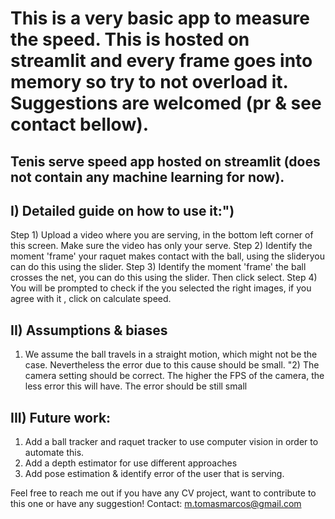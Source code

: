 # This is a very basic app to measure the speed. This is hosted on streamlit and every frame goes into memory so try to not overload it. Suggestions are welcomed (pr & see contact bellow).

## Tenis serve speed app hosted on streamlit (does not contain any machine learning for now).
## I) Detailed guide on how to use it:")
Step 1) Upload a video where you are serving, in the bottom left corner of this screen. Make sure the video has only your serve.
Step 2) Identify the moment 'frame' your raquet makes contact with the ball, using the slideryou can do this using the slider. 
Step 3) Identify the moment 'frame' the ball crosses the net, you can do this using the slider. Then click select.
Step 4) You will be prompted to check if the you selected the right images, if you agree with  it , click on calculate  speed.
## II) Assumptions & biases
1) We assume the ball travels in a straight motion, which might not be the case. Nevertheless the error due to this cause should be small.
"2) The camera setting should be correct. The higher the FPS of the camera, the less error this will have. The error should be still small
## III) Future work: 
1) Add a ball tracker and raquet tracker to use computer vision in order to automate this.
2) Add a depth estimator for use different approaches
3) Add pose estimation & identify error of the user that is serving.


Feel free to reach me out if you have any CV project, want to contribute to this one or have any suggestion!
Contact: m.tomasmarcos@gmail.com